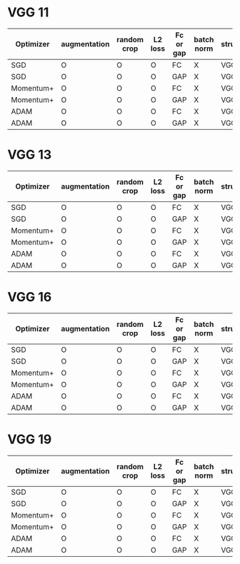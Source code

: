 # VGG 11
|Optimizer| augmentation | random crop | L2 loss | Fc or gap | batch norm | structure | acc | loss |
| --- | --- | --- | --- | --- | --- | --- | --- | --- | 
| SGD | O | O | O | FC | X |  VGG 11  | [80.33%](https://github.com/SoulDuck/VGG/blob/master/readme_pic/vgg_11/0/vgg_11_1.md) | [0.46](https://github.com/SoulDuck/VGG/blob/master/readme_pic/vgg_11/0/vgg_11_1.md) |
| SGD | O | O | O | GAP | X |  VGG 11  | [82.00%](https://github.com/SoulDuck/VGG/blob/master/readme_pic/vgg_11/0/vgg_11_0.md) | [0.44](https://github.com/SoulDuck/VGG/blob/master/readme_pic/vgg_11/0/vgg_11_0.md) |
| Momentum+ | O | O | O | FC | X |  VGG 11  | 82.33% | 0.417 | 
| Momentum+ | O | O | O | GAP | X |  VGG 11  | 82.21% | 0.43 |
| ADAM | O | O | O | FC | X |  VGG 11  | 84.49 | 0.37 | 
| ADAM | O | O | O | GAP | X |  VGG 11  | 84.66 | 0.38| 



# VGG 13
|Optimizer| augmentation | random crop | L2 loss | Fc or gap | batch norm | structure | acc | loss |
| --- | --- | --- | --- | --- | --- | --- | --- | --- | 
| SGD | O | O | O | FC | X |  VGG 13  |  82.53%| 0.417 |
| SGD | O | O | O | GAP | X |  VGG 13  | 83.39%  | 0.412 |
| Momentum+ | O | O | O | FC | X |  VGG  13 | ? | ? | 
| Momentum+ | O | O | O | GAP | X |  VGG 13  | ? | ? |
| ADAM | O | O | O | FC | X |  VGG 13  | ? | ? | 
| ADAM | O | O | O | GAP | X |  VGG 13  | ? | ? | 


# VGG 16
|Optimizer| augmentation | random crop | L2 loss | Fc or gap | batch norm | structure | acc | loss |
| --- | --- | --- | --- | --- | --- | --- | --- | --- |
| SGD | O | O | O | FC | X |  VGG 16  | 83.8 | 0.411 | 
| SGD | O | O | O | GAP | X |  VGG 16  | 82.5 | 0.413 |
| Momentum+ | O | O | O | FC | X |  VGG 16  | ? | ? | 
| Momentum+ | O | O | O | GAP | X |  VGG 16  | ? | ? |
| ADAM | O | O | O | FC | X |  VGG 16  | ? | ? | 
| ADAM | O | O | O | GAP | X |  VGG 16  | ? | ? | 



# VGG 19
|Optimizer| augmentation | random crop | L2 loss | Fc or gap | batch norm | structure | acc | loss |
| --- | --- | --- | --- | --- | --- | --- | --- | --- | 
| SGD | O | O | O | FC | X |  VGG 19  | ? | ? | 
| SGD | O | O | O | GAP | X |  VGG 19  | ? | ? | 
| Momentum+ | O | O | O | FC | X |  VGG 19  | ? | ? |
| Momentum+ | O | O | O | GAP | X |  VGG 19  | ? | ? |
| ADAM | O | O | O | FC | X |  VGG 19  | ? | ? | 
| ADAM | O | O | O | GAP | X |  VGG 19  | ? | ? |











